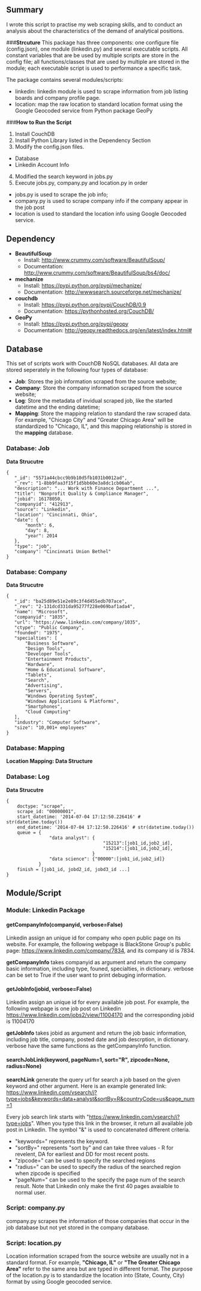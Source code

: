 ## Summary

I wrote this script to practise my web scraping skills, and to conduct an analysis about the characteristics of the demand of analytical positions. 

###**Strcuture**
This package has three components: one configure file (config.json), one module (linkedin.py) and several executable scripts. All constant variables that are be used by multiple scripts are store in the config file; all functions/classes that are used by multiple are stored in the module; each executable script is used to performance a specific task. 


The package contains several modules/scripts:
- linkedin: linkedin module is used to scrape information from job listing boards and company profile page.
- location: map the raw location to standard location format using the Google Geocoded service from Python package GeoPy

###**How to Run the Script**

1. Install CouchDB
2. Install Python Library listed in the Dependency Section
3. Modify the config.json files.
  - Database
  - Linkedin Account Info
4. Modified the search keyword in jobs.py
5. Execute jobs.py, company.py and location.py in order
  - jobs.py is used to scrape the job info;
  - company.py is used to scrape company info if the company appear in the job post
  - location is used to standard the location info using Google Geocoded service.


## Dependency

- **BeautifulSoup**
  - Install: http://www.crummy.com/software/BeautifulSoup/
  - Documentation: http://www.crummy.com/software/BeautifulSoup/bs4/doc/
- **mechanize**
  - Install: https://pypi.python.org/pypi/mechanize/
  - Documentation: http://wwwsearch.sourceforge.net/mechanize/
- **couchdb**
  - Install: https://pypi.python.org/pypi/CouchDB/0.9
  - Documentation: https://pythonhosted.org/CouchDB/
- **GeoPy**
  - Install: https://pypi.python.org/pypi/geopy
  - Documentation: http://geopy.readthedocs.org/en/latest/index.html#

## Database

This set of scripts work with CouchDB NoSQL databases. All data are stored seperately in the following four types of database:
- **Job**: Stores the job information scraped from the source website;
- **Company**: Store the company information scraped from the source website;
- **Log**: Store the metadata of invidual scraped job, like the started datetime and the ending datetime;
- **Mapping**: Store the mapping relation to standard the raw scraped data. For example, "Chicago City" and "Greater Chicago Area" will be standardized to "Chicago, IL", and this mapping relationship is stored in the **mapping** database. 

### Database: Job
**Data Strucutre**
``` 
{
   "_id": "5571a44cbcc9b9b10d5fb1031b0012ad",
   "_rev": "1-8bb9faa3f15f1d5bb60e3a8dc1cb06ab",
   "description": "... Work with Finance Department ...",
   "title": "Nonprofit Quality & Compliance Manager",
   "jobid": 16178050,
   "companyid": "412913",
   "source": "Linkedin",
   "location": "Cincinnati, Ohio",
   "date": {
       "month": 6,
       "day": 8,
       "year": 2014
   },
   "type": "job",
   "company": "Cincinnati Union Bethel"
}
```
### Database: Company
**Data Strucutre**
```
{
   "_id": "ba25d89e51e2e89c3f4d455edb707ace",
   "_rev": "2-131dcd331da95277f228e069baf1ada4",
   "name": "Microsoft",
   "companyid": "1035",
   "url": "https://www.linkedin.com/company/1035",
   "ctype": "Public Company",
   "founded": "1975",
   "specialties": [
       "Business Software",
       "Design Tools",
       "Developer Tools",
       "Entertainment Products",
       "Hardware",
       "Home & Educational Software",
       "Tablets",
       "Search",
       "Advertising",
       "Servers",
       "Windows Operating System",
       "Windows Applications & Platforms",
       "Smartphones",
       "Cloud Computing"
   ],
   "industry": "Computer Software",
   "size": "10,001+ employees"
}
```

### Database: Mapping
**Location Mapping: Data Structure**

### Database: Log

**Data Strucutre**
```
{
    doctype: "scrape",
    scrape_id: "00000001",
    start_datetime: '2014-07-04 17:12:50.226416' # str(datetime.today())
    end_datetime: '2014-07-04 17:12:50.226416' # str(datetime.today())
    queue = {
                "data analyst": {
                                    "15213":[job1_id,job2_id],
                                    "15214":[job1_id,job2_id],
                                }
                "data science": {"00000":[job1_id,job2_id]}
            }
    finish = [job1_id, jobd2_id, jobd3_id ...]
}
```

## Module/Script

### Module: Linkedin Package

#### getCompanyInfo(companyid, verbose=False)

Linkedin assign an unique id for company who open public page on its website. For example, the following webpage is BlackStone Group's public page: https://www.linkedin.com/company/7834, and its company id is 7834. 

**getCompanyInfo** takes companyid as argument and return the company basic information, including type, founed, specialties, in dictionary. verbose can be set to True if the user want to print debuging information. 

#### getJobInfo(jobid, verbose=False)

Linkedin assign an unique id for every available job post. For example, the following webpage is one job post on Linkedin https://www.linkedin.com/jobs2/view/11004170 and the corresponding jobid is 11004170

**getJobInfo** takes jobid as argument and return the job basic information, including job title, company, posted date and job descrption, in dictionary. verbose have the same functions as the getCompanyInfo function. 

#### searchJobLink(keyword, pageNum=1, sort="R", zipcode=None, radius=None)

**searchLink** generate the query url for search a job based on the given keyword and other argument. Here is an example generated link: https://www.linkedin.com/vsearch/j?type=jobs&keywords=data+analyst&sortBy=R&countryCode=us&page_num=1

Every job search link starts with "https://www.linkedin.com/vsearch/j?type=jobs". When you type this link in the browser, it return all available job post in Linkedin. The symbol "&" is used to concatenated different criteria. 
- "keywords=" represents the keyword. 
- "sortBy=" represents "sort by" and can take three values - R for revelent, DA for earliest and DD for most recent posts. 
- "zipcode=" can be used to specify the searched regions
- "radius=" can be used to specify the radius of the searched region when zipcode is specified
- "pageNum=" can be used to the specify the page num of the search result. Note that Linkedin only make the first 40 pages avaialble to normal user. 

### Script: company.py

company.py scrapes the information of those companies that occur in the job database but not yet stored in the company database. 

 
### Script: location.py

Location information scraped from the source website are usually not in a standard format. For example, **"Chicago, IL"** or **"The Greater Chicago Area"** refer to the same area but are typed in different format. The purpose of the location.py is to standardize the location into (State, County, City) format by using Google geocoded service. 
